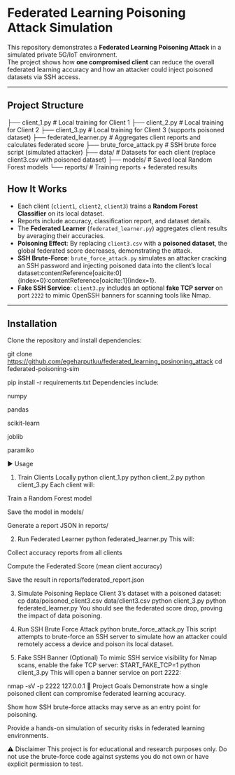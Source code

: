 # Federated Learning Poisoning Attack Simulation

This repository demonstrates a **Federated Learning Poisoning Attack** in a simulated private 5G/IoT environment.  
The project shows how **one compromised client** can reduce the overall federated learning accuracy and how an attacker could inject poisoned datasets via SSH access.

---

## Project Structure

├── client_1.py # Local training for Client 1
├── client_2.py # Local training for Client 2
├── client_3.py # Local training for Client 3 (supports poisoned dataset)
├── federated_learner.py # Aggregates client reports and calculates federated score
├── brute_force_attack.py # SSH brute force script (simulated attacker)
├── data/ # Datasets for each client (replace client3.csv with poisoned dataset)
├── models/ # Saved local Random Forest models
└── reports/ # Training reports + federated results



## How It Works

- Each client (`client1`, `client2`, `client3`) trains a **Random Forest Classifier** on its local dataset.
- Reports include accuracy, classification report, and dataset details.
- The **Federated Learner** (`federated_learner.py`) aggregates client results by averaging their accuracies.
- **Poisoning Effect**: By replacing `client3.csv` with a **poisoned dataset**, the global federated score decreases, demonstrating the attack.
- **SSH Brute-Force**: `brute_force_attack.py` simulates an attacker cracking an SSH password and injecting poisoned data into the client’s local dataset:contentReference[oaicite:0]{index=0}:contentReference[oaicite:1]{index=1}.
- **Fake SSH Service**: `client3.py` includes an optional **fake TCP server** on port `2222` to mimic OpenSSH banners for scanning tools like Nmap.

---

## Installation

Clone the repository and install dependencies:

git clone https://github.com/egeharputluu/federated_learning_posinoning_attack
cd federated-poisoning-sim

pip install -r requirements.txt
Dependencies include:

numpy

pandas

scikit-learn

joblib

paramiko

▶️ Usage
1. Train Clients Locally
python client_1.py
python client_2.py
python client_3.py
Each client will:

Train a Random Forest model

Save the model in models/

Generate a report JSON in reports/

2. Run Federated Learner
python federated_learner.py
This will:

Collect accuracy reports from all clients

Compute the Federated Score (mean client accuracy)

Save the result in reports/federated_report.json

3. Simulate Poisoning
Replace Client 3’s dataset with a poisoned dataset:
cp data/poisoned_client3.csv data/client3.csv
python client_3.py
python federated_learner.py
You should see the federated score drop, proving the impact of data poisoning.

4. Run SSH Brute Force Attack
python brute_force_attack.py
This script attempts to brute-force an SSH server to simulate how an attacker could remotely access a device and poison its local dataset.

5. Fake SSH Banner (Optional)
To mimic SSH service visibility for Nmap scans, enable the fake TCP server:
START_FAKE_TCP=1 python client_3.py
This will open a banner service on port 2222:

nmap -sV -p 2222 127.0.0.1
🎯 Project Goals
Demonstrate how a single poisoned client can compromise federated learning accuracy.

Show how SSH brute-force attacks may serve as an entry point for poisoning.

Provide a hands-on simulation of security risks in federated learning environments.

⚠️ Disclaimer
This project is for educational and research purposes only.
Do not use the brute-force code against systems you do not own or have explicit permission to test.
